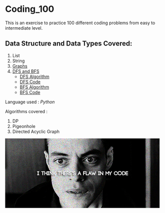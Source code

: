 # Coding_100

This is an exercise to practice  100 different coding problems from easy to intermediate level.

## Data Structure and Data Types Covered: 
1. List
2. String
3. [Graphs](https://www.python-course.eu/graphs_python.php)
4. [DFS and BFS](https://eddmann.com/posts/depth-first-search-and-breadth-first-search-in-python/)
   * [DFS Algorithm](https://www.youtube.com/watch?v=tlPuVe5Otio) 
   * [DFS Code](https://www.youtube.com/watch?v=QVcsSaGeSH0&t=30s)
   * [BFS Algorithm](https://www.youtube.com/watch?v=E_V71Ejz3f4)
   * [BFS Code](https://www.youtube.com/watch?v=-uR7BSfNJko)

Language used : _Python_

Algorithms covered :
1. DP
2. Pigeonhole
3. Directed Acyclic Graph


<img src="https://github.com/Adi1729/Coding_100/blob/master/Coding.gif">
